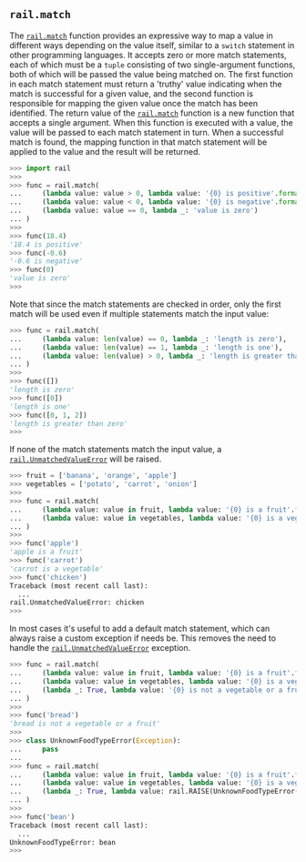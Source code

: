 ## `rail.match`

The [`rail.match`](#railmatch) function provides an expressive way to map a value in different ways depending on the value itself, similar to a `switch` statement in other programming languages. It accepts zero or more match statements, each of which must be a `tuple` consisting of two single-argument functions, both of which will be passed the value being matched on. The first function in each match statement must return a 'truthy' value indicating when the match is successful for a given value, and the second function is responsible for mapping the given value once the match has been identified. The return value of the [`rail.match`](#railmatch) function is a new function that accepts a single argument. When this function is executed with a value, the value will be passed to each match statement in turn. When a successful match is found, the mapping function in that match statement will be applied to the value and the result will be returned.

```python
>>> import rail
>>>
>>> func = rail.match(
...     (lambda value: value > 0, lambda value: '{0} is positive'.format(value)),
...     (lambda value: value < 0, lambda value: '{0} is negative'.format(value)),
...     (lambda value: value == 0, lambda _: 'value is zero')
... )
>>>
>>> func(18.4)
'18.4 is positive'
>>> func(-0.6)
'-0.6 is negative'
>>> func(0)
'value is zero'
>>>
```

Note that since the match statements are checked in order, only the first match will be used even if multiple statements match the input value:

```python
>>> func = rail.match(
...     (lambda value: len(value) == 0, lambda _: 'length is zero'),
...     (lambda value: len(value) == 1, lambda _: 'length is one'),
...     (lambda value: len(value) > 0, lambda _: 'length is greater than zero')
... )
>>>
>>> func([])
'length is zero'
>>> func([0])
'length is one'
>>> func([0, 1, 2])
'length is greater than zero'
>>>
```

 If none of the match statements match the input value, a [`rail.UnmatchedValueError`](./rail.UnmatchedValueError.md#railunmatchedvalueerror) will be raised.

```python
>>> fruit = ['banana', 'orange', 'apple']
>>> vegetables = ['potato', 'carrot', 'onion']
>>>
>>> func = rail.match(
...     (lambda value: value in fruit, lambda value: '{0} is a fruit'.format(value)),
...     (lambda value: value in vegetables, lambda value: '{0} is a vegetable'.format(value))
... )
>>>
>>> func('apple')
'apple is a fruit'
>>> func('carrot')
'carrot is a vegetable'
>>> func('chicken')
Traceback (most recent call last):
  ...
rail.UnmatchedValueError: chicken
>>>
```

In most cases it's useful to add a default match statement, which can always raise a custom exception if needs be. This removes the need to handle the [`rail.UnmatchedValueError`](./rail.UnmatchedValueError.md#railunmatchedvalueerror) exception.

```python
>>> func = rail.match(
...     (lambda value: value in fruit, lambda value: '{0} is a fruit'.format(value)),
...     (lambda value: value in vegetables, lambda value: '{0} is a vegetable'.format(value)),
...     (lambda _: True, lambda value: '{0} is not a vegetable or a fruit'.format(value))
... )
>>>
>>> func('bread')
'bread is not a vegetable or a fruit'
>>>
>>> class UnknownFoodTypeError(Exception):
...     pass
...
>>> func = rail.match(
...     (lambda value: value in fruit, lambda value: '{0} is a fruit'.format(value)),
...     (lambda value: value in vegetables, lambda value: '{0} is a vegetable'.format(value)),
...     (lambda _: True, lambda value: rail.RAISE(UnknownFoodTypeError(value)))
... )
>>>
>>> func('bean')
Traceback (most recent call last):
  ...
UnknownFoodTypeError: bean
>>>
```
